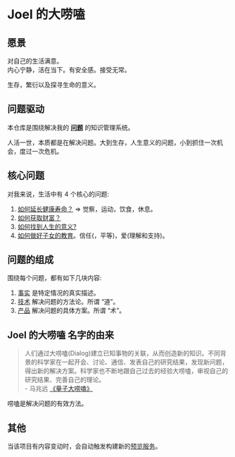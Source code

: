 # Joel 的大唠嗑
## 愿景
对自己的生活满意。    
内心宁静，活在当下。有安全感。接受无常。

生存，繁衍以及探寻生命的意义。

## 问题驱动
本仓库是围绕解决我的 **[问题](./content/text/p/problem.md)** 的知识管理系统。

人活一世，本质都是在解决问题。大到生存，人生意义的问题，小到抓住一次机会，度过一次危机。

## 核心问题
对我来说，生活中有 4 个核心的问题:  
1. [如何延长健康寿命？](./content/text/h/how-to-have-a-longer-healthy-life.md) => 觉察，运动，饮食，休息。
2. [如何获取财富？](./content/text/h/how-to-get-wealth.md)
3. [如何找到人生的意义?](./content/text/h/how-to-find-the-meaning-of-life.md)
4. [如何做好子女的教育](content/text/h/how-to-do-get-education.md)。信任(，平等)，爱(理解和支持)。

## 问题的组成
围绕每个问题，都有如下几块内容: 
1. [事实](./content/text/f/fact.md) 是特定情况的真实描述。
1. [技术](./content/text/t/tech.md) 解决问题的方法论。所谓 “道”。
1. [产品](./content/text/p/product.md) 解决问题的具体方案。所谓 “术”。

## Joel 的大唠嗑 名字的由来
> 人们通过大唠嗑(Dialog)建立已知事物的关联，从而创造新的知识。不同背景的科学家在一起开会、讨论、通信、发表自己的研究结果，发现新问题，得出新的解决方案。科学家也不断地跟自己过去的经验大唠嗑，审视自己的研究结果、完善自己的理论。  
> \- 马兆远 [《量子大唠嗑》](./content/text/q/quantum-dialog.md)

唠嗑是解决问题的有效方法。

## 其他
当该项目有内容变动时，会自动触发构建新的[预览服务](https://github.com/iamjoel/dialogue-view-service)。
